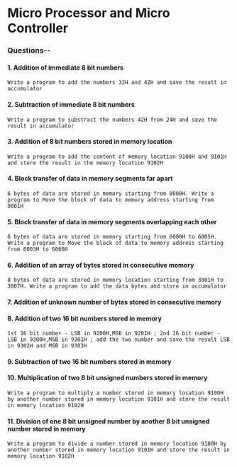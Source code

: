 # Micro Processor and Micro Controller

### Questions--


#### 1. Addition of immediate 8 bit numbers
`Write a program to add the numbers 32H and 42H and save the result in accumulator`
#### 2. Subtraction of immediate 8 bit numbers
`Write a program to substract the numbers 42H from 24H and save the result in accumulator`
#### 3. Addition of 8 bit numbers stored in memory location
`Write a program to add the content of memory location 9100H and 9101H and store the result in the memory location 9102H`
#### 4. Block transfer of data in memory segments far apart
`6 bytes of data are stored in memory starting from 8000H. Write a program to Move the block of data to memory address starting from 9001H`
#### 5. Block transfer of data in memory segments overlapping each other
`6 bytes of data are stored in memory starting from 6000H to 6005H. Write a program to Move the block of data to memory address starting from 6003H to 6008H`
#### 6. Addition of an array of bytes stored in consecutive memory
`8 bytes of data are stored in memory location starting from 3001H to 3007H. Write a program to add the data bytes and store in accumulator`
#### 7. Addition of unknown number of bytes stored in consecutive memory 
#### 8. Addition of two 16 bit numbers stored in memory
`1st 16 bit number - LSB in 9200H,MSB in 9201H ; 2nd 16 bit number - LSB in 9300H,MSB in 9301H ; add the two number and save the result LSB in 9302H and MSB in 9303H`
#### 9. Subtraction of two 16 bit numbers stored in memory 
#### 10. Multiplication of two 8 bit unsigned numbers stored in memory 
`Write a program to multiply a number stored in memory location 9100H by another number stored in memory location 9101H and store the result in memory location 9102H`
#### 11. Division of one 8 bit unsigned number by another 8 bit unsigned number stored in memory
`Write a program to divide a number stored in memory location 9100H by another number stored in memory location 9101H and store the result in memory location 9102H`